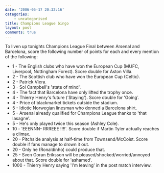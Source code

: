 ```yaml
---
date: '2006-05-17 20:32:16'
categories:
    - uncategorised
title: Champions League bingo
layout: post
comments: true
---
```


To liven up tonights Champions League Final between Arsenal and
Barcelona, score the following number of points for each and every
mention of the following:

-   1 - The English clubs who have won the European Cup (MUFC,
    Liverpool, Nottingham Forest). Score double for Aston Villa.
-   2 - The Scottish club who have won the European Cup (Celtic).
-   2 - Patrick Viera.
-   3 - Sol Campbell's 'state of mind'.
-   4 - The fact that Barcelona have only lifted the trophy once.
-   4 - Thierry Henry's future ('Staying'). Score double for 'Going'.
-   4 - Price of blackmarket tickets outside the stadium.
-   5 - Idiotic Norwegian linesman who donned a Barcelona shirt.
-   5 - Arsenal already qualified for Champions League thanks to 'that
    lasagne'.
-   5 - He's only played twice this season (Ashley Cole).
-   10 - 'EEENNN- RRREEE !!!!'. Score double if Martin Tyler actually
    reaches a climax.
-   20 - Pitchside analysis at half-time from Townsend/McCoist. Score
    double if fans manage to drown it out.
-   20 - Only he (Ronaldinho) could produce that.
-   25 - Sven Goran Eriksson will be pleased/shocked/worried/annoyed
    about that. Score double for 'ashamed'.
-   1000 - Thierry Henry saying 'I'm leaving' in the post match
    interview.

